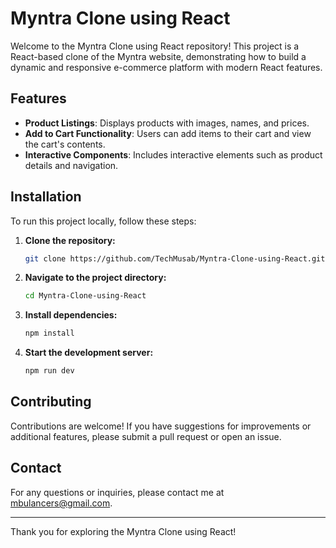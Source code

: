 # Myntra Clone using React

Welcome to the Myntra Clone using React repository! This project is a React-based clone of the Myntra website, demonstrating how to build a dynamic and responsive e-commerce platform with modern React features.

## Features

- **Product Listings**: Displays products with images, names, and prices.
- **Add to Cart Functionality**: Users can add items to their cart and view the cart's contents.
- **Interactive Components**: Includes interactive elements such as product details and navigation.

## Installation

To run this project locally, follow these steps:

1. **Clone the repository:**
    ```sh
    git clone https://github.com/TechMusab/Myntra-Clone-using-React.git
    ```
2. **Navigate to the project directory:**
    ```sh
    cd Myntra-Clone-using-React
    ```
3. **Install dependencies:**
    ```sh
    npm install
    ```
4. **Start the development server:**
    ```sh
    npm run dev
    ```

## Contributing

Contributions are welcome! If you have suggestions for improvements or additional features, please submit a pull request or open an issue.

## Contact

For any questions or inquiries, please contact me at [mbulancers@gmail.com](mailto:mbulancers@gmail.com).

---

Thank you for exploring the Myntra Clone using React!
